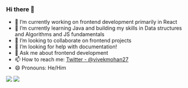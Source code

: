 ### Hi there 👋


- 🔭 I’m currently working on frontend development primarily in React
- 🌱 I’m currently learning Java and building my skills in Data structures and Algorithms and JS fundamentals
- 👯 I’m looking to collaborate on frontend projects
- 🤔 I’m looking for help with documentation!
- 💬 Ask me about frontend development
- 📫 How to reach me: [Twitter - @vivekmohan27](https://twitter.com/vivekmohan27)
- 😄 Pronouns: He/Him
<img src ="https://github-readme-stats.vercel.app/api?username=viv27&&show_icons=true&title_color=000&icon_color=000&text_color=000&bg_color=ffba2c">
<img src ="[![Vivek's GitHub stats](https://github-readme-stats.vercel.app/api?username=viv72)](https://github.com/viv27/github-readme-stats")>


